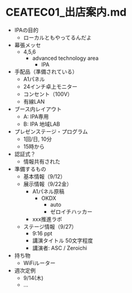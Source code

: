 # CEATEC01_出店案内.md
- IPAの目的
  - ローカルともやってるんだよ
- 幕張メッセ
  - 4,5,6
    - advanced technology area
      - IPA
- 手配品（準備されている）
  - A1パネル
  - 24インチ卓上モニター
  - コンセント（100V）
  - 有線LAN
- ブース内レイアウト
  - A: IPA専用
  - B: IPA 地域LAB
- プレゼンステージ・プログラム
  - 1回/日, 10分
  - 15時から
- 認証式？
  - 情報共有された
- 準備するもの
  - 基本情報（9/12）
  - 展示情報（9/22金）
    - A1パネル原稿
      - OKDX
        - auto
        - ゼロイチハッカー
    - xxx推進ラボ
  - ステージ情報（9/27）
    - 9:16 ppt
    - 講演タイトル 50文字程度
    - 講演者: ASC / Zeroichi
- 持ち物
  - WiFiルーター
- 週次定例
  - 9/14(木)
  - ...





